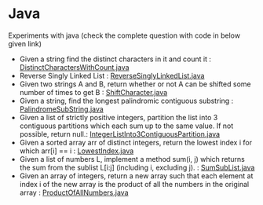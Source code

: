 # Java
Experiments with java (check the complete question with code in below given link)
- Given a string find the distinct characters in it and count it : [DistinctCharactersWithCount.java](https://github.com/failed-peanut/java/blob/main/failedpeanut/src/com/failedpeanut/DistinctCharactersWithCount.java)
- Reverse Singly Linked List : [ReverseSinglyLinkedList.java](https://github.com/failed-peanut/java/blob/main/failedpeanut/src/com/failedpeanut/ReverseSinglyLinkedList.java)
- Given two strings A and B, return whether or not A can be shifted some number of times to get B : [ShiftCharacter.java](https://github.com/failed-peanut/java/blob/main/failedpeanut/src/com/failedpeanut/ShiftCharacter.java)
- Given a string, find the longest palindromic contiguous substring : [PalindromeSubString.java](https://github.com/failed-peanut/java/blob/main/failedpeanut/src/com/failedpeanut/PalindromeSubString.java)
- Given a list of strictly positive integers, partition the list into 3 contiguous partitions which each sum up to the same value. If not possible, return null.: [IntegerListInto3ContiguousPartition.java](https://github.com/failed-peanut/java/blob/main/failedpeanut/src/com/failedpeanut/IntegerListInto3ContiguousPartition.java)
- Given a sorted array arr of distinct integers, return the lowest index i for which arr[i] == i : [LowestIndex.java](https://github.com/failed-peanut/java/blob/main/failedpeanut/src/com/failedpeanut/LowestIndex.java)
- Given a list of numbers L, implement a method sum(i, j) which returns the sum from the sublist L[i:j] (including i, excluding j). : [SumSubList.java](https://github.com/failed-peanut/java/blob/main/failedpeanut/src/com/failedpeanut/SumSubList.java)
- Given an array of integers, return a new array such that each element at index i of the new array is the product of all the numbers in the original array : [ProductOfAllNumbers.java](https://github.com/failed-peanut/java/blob/main/failedpeanut/src/com/failedpeanut/ProductOfAllNumbers.java)
